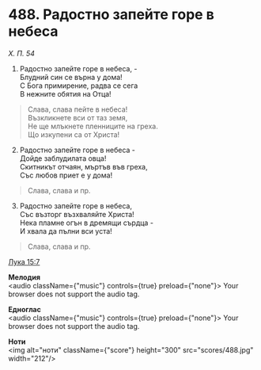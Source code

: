 # 488. Радостно запейте горе в небеса

_Х. П. 54_

1. Радостно запейте горе в небеса, -  
Блудний син се върна у дома!  
С Бога примирение, радва се сега  
В нежните обятия на Отца!  

> Слава, слава пейте в небеса!  
> Възкликнете вси от таз земя,  
> Не ще млъкнете пленниците на греха.  
> Що изкупени са от Христа!

2. Радостно запейте горе в небеса -  
Дойде заблудилата овца!  
Скитникът отчаян, мъртъв във греха,  
Със любов приет е у дома!  

> Слава, слава и пр.  

3. Радостно запейте горе в небеса,  
Със възторг възхваляйте Христа!  
Нека пламне огън в дремящи сърдца -  
И хвала да пълни вси уста!  

> Слава, слава и пр.

[Лука 15:7](http://biblia.bg/index.php?k=42&g=15&s=7)

**Мелодия**  
<audio className={"music"} controls={true} preload={"none"}>
    <source src="mp3/488.mp3" type="audio/mpeg"/>
    Your browser does not support the audio tag.
</audio>

**Едноглас**  
<audio className={"music"} controls={true} preload={"none"}>
    <source src="transp/488.mp3" type="audio/mpeg"/>
    Your browser does not support the audio tag.
</audio>

**Ноти**  
<img alt="ноти" className={"score"} height="300" src="scores/488.jpg" width="212"/>

